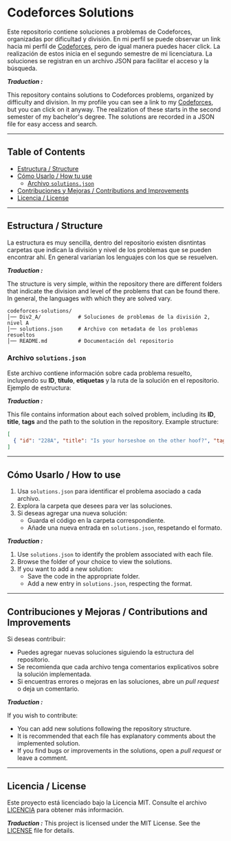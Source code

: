 # Codeforces Solutions

Este repositorio contiene soluciones a problemas de Codeforces, organizadas por dificultad y división. En mi perfil se puede observar un link hacia mi perfil de [Codeforces](https://codeforces.com/profile/Urri), 
pero de igual manera puedes hacer click. La realización de estos inicia en el segundo semestre de mi licenciatura. La soluciones se registran en un archivo JSON para facilitar el acceso y la búsqueda.

***Traduction :***

This repository contains solutions to Codeforces problems, organized by difficulty and division. In my profile you can see a link to my [Codeforces](https://codeforces.com/profile/Urri), 
but you can click on it anyway. The realization of these starts in the second semester of my bachelor's degree. The solutions are recorded in a JSON file for easy access and search.

---

## Table of Contents

- [Estructura / Structure](#estructura--structure)
- [Cómo Usarlo / How tu use](#cómo-usarlo--how-to-use)
    - [Archivo `solutions.json`](#archivo-solutionsjson)
- [Contribuciones y Mejoras / Contributions and Improvements](#contribuciones-y-mejoras--contributions-and-improvements)
- [Licencia / License](#licencia--license)


---

## Estructura / Structure

La estructura es muy sencilla, dentro del repositorio existen disntintas carpetas que indican la división y nivel de los problemas que se pueden encontrar ahí. En general variarían los lenguajes con los que se resuelven. 

***Traduction :*** 

The structure is very simple, within the repository there are different folders that indicate the division and level of the problems that can be found there. In general, the languages with which they are solved vary.

```plaintext
codeforces-solutions/
│── Div2_A/            # Soluciones de problemas de la división 2, nivel A
│── solutions.json     # Archivo con metadata de los problemas resueltos
│── README.md          # Documentación del repositorio
```

### Archivo `solutions.json`

Este archivo contiene información sobre cada problema resuelto, incluyendo su **ID**, **título**, **etiquetas** y la ruta de la solución en el repositorio. Ejemplo de estructura:

***Traduction :*** 

This file contains information about each solved problem, including its **ID**, **title**, **tags** and the path to the solution in the repository. Example structure:


```json
[
  { "id": "228A", "title": "Is your horseshoe on the other hoof?", "tags": ["implementation", "*800"], "solution": "Div2_A/228A.c" },
]
```

---

## Cómo Usarlo / How to use

1. Usa `solutions.json` para identificar el problema asociado a cada archivo.
2. Explora la carpeta que desees para ver las soluciones.
3. Si deseas agregar una nueva solución:
   - Guarda el código en la carpeta correspondiente.
   - Añade una nueva entrada en `solutions.json`, respetando el formato.
  
***Traduction :*** 

1. Use `solutions.json` to identify the problem associated with each file.
2. Browse the folder of your choice to view the solutions.
3. If you want to add a new solution:
   - Save the code in the appropriate folder.
   - Add a new entry in `solutions.json`, respecting the format.


---

## Contribuciones y Mejoras / Contributions and Improvements

Si deseas contribuir:
- Puedes agregar nuevas soluciones siguiendo la estructura del repositorio.
- Se recomienda que cada archivo tenga comentarios explicativos sobre la solución implementada.
- Si encuentras errores o mejoras en las soluciones, abre un _pull request_ o deja un comentario.

***Traduction :*** 

If you wish to contribute:
- You can add new solutions following the repository structure.
- It is recommended that each file has explanatory comments about the implemented solution.
- If you find bugs or improvements in the solutions, open a _pull request_ or leave a comment.


---

## Licencia / License
Este proyecto está licenciado bajo la Licencia MIT. Consulte el archivo [LICENCIA](LICENCIA) para obtener más información.

***Traduction :***
This project is licensed under the MIT License. See the [LICENSE](LICENSE) file for details.
